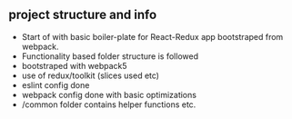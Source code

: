 ## project structure and info

- Start of with basic boiler-plate for React-Redux app bootstraped from webpack.
- Functionality based folder structure is followed
- bootstraped with webpack5
- use of redux/toolkit (slices used etc)
- eslint config done
- webpack config done with basic optimizations
- /common folder contains helper functions etc.
